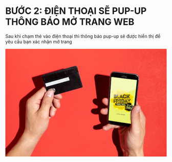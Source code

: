 # BƯỚC 2: ĐIỆN THOẠI SẼ PUP-UP THÔNG BÁO MỞ TRANG WEB

Sau khi chạm thẻ vào điện thoại thì thông báo pup-up sẽ được hiển thị để yêu cầu bạn xác nhận mở trang

![(Ảnh minh họa tạm thời)](../../.gitbook/assets/image.png)
